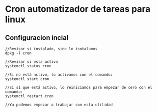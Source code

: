 # Cron automatizador de tareas para linux

## Configuracion incial

```linux
//Revisar si instalado, sino lo isntalamos
dpkg -l cron

//Revisar si esta activo
systemctl status cron

//Si no está activo, lo activamos con el comando:
systemctl start cron

//Si sí que está activo, lo reiniciamos para empezar de cero con el comando:
systemctl restart cron

//Ya podemos empezar a trabajar con esta utilidad
```
